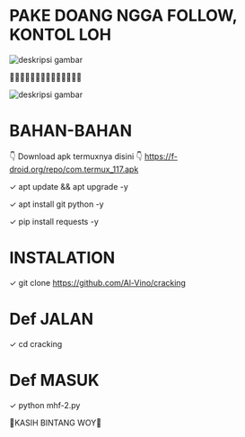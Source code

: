 # PAKE DOANG NGGA FOLLOW, KONTOL LOH

![deskripsi gambar](https://i.ibb.co/84F48SP/Screenshot-2022-03-22-09-19-37-175-com-termux.png)

🌟🌟🌟🌟🌟😍🌟😍😍🌟🌟🌟🌟🌟

![deskripsi gambar](https://i.ibb.co/FKPJztZ/Screenshot-2022-03-22-15-44-14-631-com-termux.png)

# BAHAN-BAHAN

👇 Download apk termuxnya disini 👇
https://f-droid.org/repo/com.termux_117.apk

 ✓ apt update && apt upgrade -y 

 ✓ apt install git python -y

 ✓ pip install requests -y

# INSTALATION

 ✓ git clone https://github.com/Al-Vino/cracking

# Def JALAN

 ✓ cd cracking

# Def MASUK

 ✓ python mhf-2.py

🌟KASIH BINTANG WOY🌟

